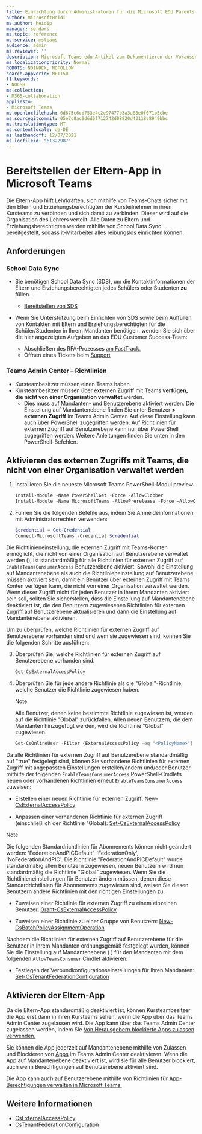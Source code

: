 ```yaml
---
title: Einrichtung durch Administratoren für die Microsoft EDU Parents-App in Teams
author: MicrosoftHeidi
ms.author: heidip
manager: serdars
ms.topic: reference
ms.service: msteams
audience: admin
ms.reviewer: ''
description: Microsoft Teams edu-Artikel zum Dokumentieren der Voraussetzungen und des Setups für die Eltern-App.
ms.localizationpriority: Normal
ROBOTS: NOINDEX, NOFOLLOW
search.appverid: MET150
f1.keywords:
- NOCSH
ms.collection:
- M365-collaboration
appliesto:
- Microsoft Teams
ms.openlocfilehash: 0d875c6cd753e4c2e97477b3a3a88e0f071b5cbe
ms.sourcegitcommit: 05e7c8ac9d6d6f712742d08820d43118c8949bbc
ms.translationtype: MT
ms.contentlocale: de-DE
ms.lasthandoff: 12/07/2021
ms.locfileid: "61322987"
---
```

# <a name="deploying-the-parents-app-in-microsoft-teams"></a>Bereitstellen der Eltern-App in Microsoft Teams

Die Eltern-App hilft Lehrkräften, sich mithilfe von Teams-Chats sicher mit den Eltern und Erziehungsberechtigten der Kursteilnehmer in ihren Kursteams zu verbinden und sich damit zu verbinden. Dieser wird auf die Organisation des Lehrers verteilt. Alle Daten zu Eltern und Erziehungsberechtigten werden mithilfe von School Data Sync bereitgestellt, sodass it-Mitarbeiter alles reibungslos einrichten können.

## <a name="requirements"></a>Anforderungen

### <a name="school-data-sync"></a>School Data Sync

- Sie benötigen School Data Sync (SDS), um die Kontaktinformationen der Eltern und Erziehungsberechtigten jedes Schülers oder Studenten **zu** füllen.
  - [Bereitstellen von SDS](/schooldatasync/parent-contact-sync)

- Wenn Sie Unterstützung beim Einrichten von SDS  sowie beim Auffüllen von Kontakten mit Eltern und Erziehungsberechtigten für die Schüler/Studenten in Ihrem Mandanten benötigen, wenden Sie sich über die hier angezeigten Aufgaben an das EDU Customer Success-Team:
  - Abschließen des RFA-Prozesses [am FastTrack.](https://www.microsoft.com/fasttrack?rtc=1)
  - Öffnen eines Tickets beim [Support](https://aka.ms/sdssupport)

### <a name="teams-admin-center---policies"></a>Teams Admin Center – Richtlinien

- Kursteambesitzer müssen einen Teams haben.
- Kursteambesitzer müssen über externen Zugriff mit Teams **verfügen, die nicht von einer Organisation verwaltet** werden.
  - Dies muss auf Mandanten- und Benutzerebene aktiviert werden. Die Einstellung auf Mandantenebene finden Sie unter Benutzer **> externen Zugriff** im Teams Admin Center. Auf diese Einstellung kann auch über PowerShell zugegriffen werden. Auf Richtlinien für externen Zugriff auf Benutzerebene kann nur über PowerShell zugegriffen werden. Weitere Anleitungen finden Sie unten in den PowerShell-Befehlen.

## <a name="enabling-external-access-with-teams-accounts-not-managed-by-an-organization"></a>Aktivieren des externen Zugriffs mit Teams, die nicht von einer Organisation verwaltet werden

1. Installieren Sie die neueste Microsoft Teams PowerShell-Modul preview.

    ```powershell
    Install-Module -Name PowerShellGet -Force -AllowClobber
    Install-Module -Name MicrosoftTeams -AllowPrerelease -Force –AllowClobber
    ```
    
2. Führen Sie die folgenden Befehle aus, indem Sie Anmeldeinformationen mit Administratorrechten verwenden:

    ```powershell
    $credential = Get-Credential
    Connect-MicrosoftTeams -Credential $credential
    ```

Die Richtlinieneinstellung, die externen Zugriff mit Teams-Konten ermöglicht, die nicht von einer Organisation auf Benutzerebene verwaltet werden (), ist standardmäßig für alle Richtlinien für externen Zugriff auf `EnableTeamsConsumerAccess` Benutzerebene aktiviert. Sowohl die Einstellung auf Mandantenebene als auch die Richtlinieneinstellung auf Benutzerebene müssen aktiviert sein, damit ein Benutzer über externen Zugriff mit Teams Konten verfügen kann, die nicht von einer Organisation verwaltet werden. Wenn dieser Zugriff nicht für jeden Benutzer in Ihrem Mandanten aktiviert sein soll, sollten Sie sicherstellen, dass die Einstellung auf Mandantenebene deaktiviert ist, die den Benutzern zugewiesenen Richtlinien für externen Zugriff auf Benutzerebene aktualisieren und dann die Einstellung auf Mandantenebene aktivieren.

Um zu überprüfen, welche Richtlinien für externen Zugriff auf Benutzerebene vorhanden sind und wem sie zugewiesen sind, können Sie die folgenden Schritte ausführen:
    
3. Überprüfen Sie, welche Richtlinien für externen Zugriff auf Benutzerebene vorhanden sind.

    ```powershell
    Get-CsExternalAccessPolicy
    ```

4. Überprüfen Sie für jede andere Richtlinie als die "Global"-Richtlinie, welche Benutzer die Richtlinie zugewiesen haben.

   > [!NOTE]
   > Alle Benutzer, denen keine bestimmte Richtlinie zugewiesen ist, werden auf die Richtlinie "Global" zurückfallen. Allen neuen Benutzern, die dem Mandanten hinzugefügt werden, wird die Richtlinie "Global" zugewiesen.

    ```powershell
    Get-CsOnlineUser -Filter {ExternalAccessPolicy -eq "<PolicyName>"} | Select-Object DisplayName,ObjectId,UserPrincipalName
    ```

Da alle Richtlinien für externen Zugriff auf Benutzerebene standardmäßig auf "true" festgelegt sind, können Sie vorhandene Richtlinien für externen Zugriff mit angepassten Einstellungen erstellen/ändern und/oder Benutzer mithilfe der folgenden `EnableTeamsConsumerAccess` PowerShell-Cmdlets neuen oder vorhandenen Richtlinien erneut `EnableTeamsConsumerAccess` zuweisen:

- Erstellen einer neuen Richtlinie für externen Zugriff: [New-CsExternalAccessPolicy](/powershell/module/skype/new-csexternalaccesspolicy)

- Anpassen einer vorhandenen Richtlinie für externen Zugriff (einschließlich der Richtlinie "Global): [Set-CsExternalAccessPolicy](/powershell/module/skype/set-csexternalaccesspolicy)

> [!NOTE]
> Die folgenden Standardrichtlinien für Abonnements können nicht geändert werden: 'FederationAndPICDefault', 'FederationOnly', 'NoFederationAndPIC'. Die Richtlinie "FederationAndPICDefault" wurde standardmäßig allen Benutzern zugewiesen, neuen Benutzern wird nun standardmäßig die Richtlinie "Global" zugewiesen. Wenn Sie die Richtlinieneinstellungen für Benutzer ändern müssen, denen diese Standardrichtlinien für Abonnements zugewiesen sind, weisen Sie diesen Benutzern andere Richtlinien mit den richtigen Einstellungen zu.

- Zuweisen einer Richtlinie für externen Zugriff zu einem einzelnen Benutzer: [Grant-CsExternalAccessPolicy](/powershell/module/skype/grant-csexternalaccesspolicy)

- Zuweisen einer Richtlinie zu einer Gruppe von Benutzern: [New-CsBatchPolicyAssignmentOperation](/powershell/module/skype/new-csbatchpolicyassignmentoperation)

Nachdem die Richtlinien für externen Zugriff auf Benutzerebene für die Benutzer in Ihrem Mandanten ordnungsgemäß festgelegt wurden, können Sie die Einstellung auf Mandantenebene ( ) für den Mandanten mit dem folgenden `AllowTeamsConsumer` Cmdlet aktivieren:

- Festlegen der Verbundkonfigurationseinstellungen für Ihren Mandanten: [Set-CsTenantFederationConfiguration](/powershell/module/skype/set-cstenantfederationconfiguration)

## <a name="enabling-the-parents-app"></a>Aktivieren der Eltern-App

Da die Eltern-App standardmäßig deaktiviert ist, können Kursteambesitzer die App erst dann in ihren Kursteams sehen, wenn die App über das Teams Admin Center zugelassen wird. Die App kann über das Teams Admin Center zugelassen werden, indem Sie [Von Herausgebern blockierte Apps zulassen verwenden.](manage-apps.md#apps-blocked-by-publishers)

Sie können die App jederzeit auf Mandantenebene mithilfe von Zulassen und Blockieren von [Apps](manage-apps.md#allow-and-block-apps) im Teams Admin Center deaktivieren. Wenn die App auf Mandantenebene deaktiviert ist, wird sie für alle Benutzer blockiert, auch wenn Berechtigungen auf Benutzerebene aktiviert sind.

Die App kann auch auf Benutzerebene mithilfe von Richtlinien für [App-Berechtigungen verwalten in Microsoft Teams.](teams-app-permission-policies.md)

## <a name="more-information"></a>Weitere Informationen

- [CsExternalAccessPolicy](/powershell/module/skype/set-csexternalaccesspolicy)
- [CsTenantFederationConfiguration](/powershell/module/skype/set-cstenantfederationconfiguration)
